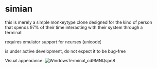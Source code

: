 # simian
this is merely a simple monkeytype clone designed for the kind of person that spends 97% of their time interacting with their system through a terminal

requires emulator support for ncurses (unicode)

is under active development, do not expect it to be bug-free


Visual appearance:
![WindowsTerminal_od9MNQspn8](https://github.com/RickieBlaese/simian/assets/77596755/96766f5a-abe1-456b-a460-24de5bef5dec)
